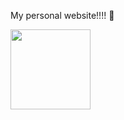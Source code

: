 My personal website!!!! 💌

<img src="https://user-images.githubusercontent.com/51148048/194741992-ea661053-7fa4-49c8-9865-b9e6de1c4b09.gif" width="128">



